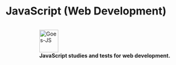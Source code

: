 # JavaScript (Web Development)

<div style="display: flex; justify-content: center; gap: 40px;">
<figure style="margin-right: 20px;">
  <img align="center" alt="Goes-JS" height="60" width="50" src="https://cdn.jsdelivr.net/gh/devicons/devicon/icons/javascript/javascript-plain.svg" >
 <figcaption><b>JavaScript studies and tests for web development.</b></figcaption>
</figure>

</div>
